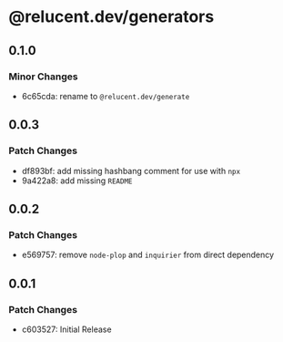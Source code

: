 # @relucent.dev/generators

## 0.1.0

### Minor Changes

- 6c65cda: rename to `@relucent.dev/generate`

## 0.0.3

### Patch Changes

- df893bf: add missing hashbang comment for use with `npx`
- 9a422a8: add missing `README`

## 0.0.2

### Patch Changes

- e569757: remove `node-plop` and `inquirier` from direct dependency

## 0.0.1

### Patch Changes

- c603527: Initial Release
